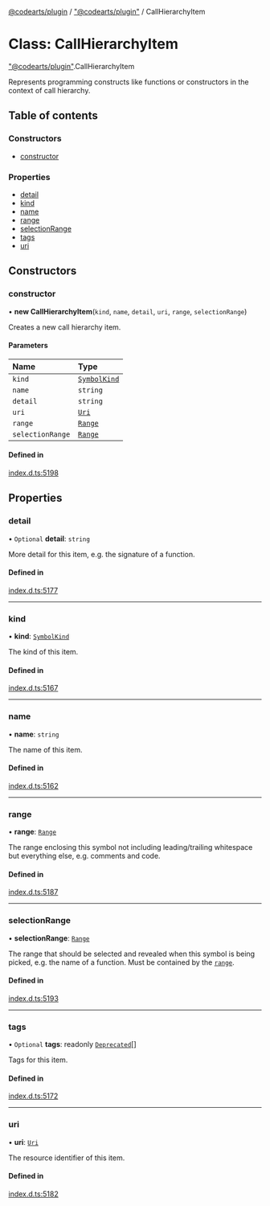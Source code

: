 [@codearts/plugin](../README.md) / ["@codearts/plugin"](../modules/_codearts_plugin_.md) / CallHierarchyItem

# Class: CallHierarchyItem

["@codearts/plugin"](../modules/_codearts_plugin_.md).CallHierarchyItem

Represents programming constructs like functions or constructors in the context
of call hierarchy.

## Table of contents

### Constructors

- [constructor](codearts_plugin_.CallHierarchyItem.md#constructor)

### Properties

- [detail](codearts_plugin_.CallHierarchyItem.md#detail)
- [kind](codearts_plugin_.CallHierarchyItem.md#kind)
- [name](codearts_plugin_.CallHierarchyItem.md#name)
- [range](codearts_plugin_.CallHierarchyItem.md#range)
- [selectionRange](codearts_plugin_.CallHierarchyItem.md#selectionrange)
- [tags](codearts_plugin_.CallHierarchyItem.md#tags)
- [uri](codearts_plugin_.CallHierarchyItem.md#uri)

## Constructors

### constructor

• **new CallHierarchyItem**(`kind`, `name`, `detail`, `uri`, `range`, `selectionRange`)

Creates a new call hierarchy item.

#### Parameters

| Name | Type |
| :------ | :------ |
| `kind` | [`SymbolKind`](../enums/codearts_plugin_.SymbolKind.md) |
| `name` | `string` |
| `detail` | `string` |
| `uri` | [`Uri`](codearts_plugin_.Uri.md) |
| `range` | [`Range`](codearts_plugin_.Range.md) |
| `selectionRange` | [`Range`](codearts_plugin_.Range.md) |

#### Defined in

[index.d.ts:5198](https://github.com/shuyaqian/cloudide-plugin-api/blob/5b69219/index.d.ts#L5198)

## Properties

### detail

• `Optional` **detail**: `string`

More detail for this item, e.g. the signature of a function.

#### Defined in

[index.d.ts:5177](https://github.com/shuyaqian/cloudide-plugin-api/blob/5b69219/index.d.ts#L5177)

___

### kind

• **kind**: [`SymbolKind`](../enums/codearts_plugin_.SymbolKind.md)

The kind of this item.

#### Defined in

[index.d.ts:5167](https://github.com/shuyaqian/cloudide-plugin-api/blob/5b69219/index.d.ts#L5167)

___

### name

• **name**: `string`

The name of this item.

#### Defined in

[index.d.ts:5162](https://github.com/shuyaqian/cloudide-plugin-api/blob/5b69219/index.d.ts#L5162)

___

### range

• **range**: [`Range`](codearts_plugin_.Range.md)

The range enclosing this symbol not including leading/trailing whitespace but everything else, e.g. comments and code.

#### Defined in

[index.d.ts:5187](https://github.com/shuyaqian/cloudide-plugin-api/blob/5b69219/index.d.ts#L5187)

___

### selectionRange

• **selectionRange**: [`Range`](codearts_plugin_.Range.md)

The range that should be selected and revealed when this symbol is being picked, e.g. the name of a function.
Must be contained by the [`range`](codearts_plugin_.CallHierarchyItem.md#range).

#### Defined in

[index.d.ts:5193](https://github.com/shuyaqian/cloudide-plugin-api/blob/5b69219/index.d.ts#L5193)

___

### tags

• `Optional` **tags**: readonly [`Deprecated`](../enums/codearts_plugin_.SymbolTag.md#deprecated)[]

Tags for this item.

#### Defined in

[index.d.ts:5172](https://github.com/shuyaqian/cloudide-plugin-api/blob/5b69219/index.d.ts#L5172)

___

### uri

• **uri**: [`Uri`](codearts_plugin_.Uri.md)

The resource identifier of this item.

#### Defined in

[index.d.ts:5182](https://github.com/shuyaqian/cloudide-plugin-api/blob/5b69219/index.d.ts#L5182)
